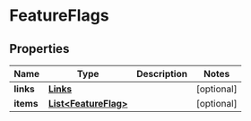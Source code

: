 
# FeatureFlags

## Properties
Name | Type | Description | Notes
------------ | ------------- | ------------- | -------------
**links** | [**Links**](Links.md) |  |  [optional]
**items** | [**List&lt;FeatureFlag&gt;**](FeatureFlag.md) |  |  [optional]



